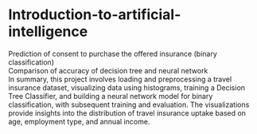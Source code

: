 # Introduction-to-artificial-intelligence
Prediction of consent to purchase the offered insurance (binary classification)<br>
Comparison of accuracy of decision tree and neural network<br>
In summary, this project involves loading and preprocessing a travel insurance dataset, visualizing data using histograms, training a Decision Tree Classifier, and building a neural network model for binary classification, with subsequent training and evaluation. The visualizations provide insights into the distribution of travel insurance uptake based on age, employment type, and annual income.

